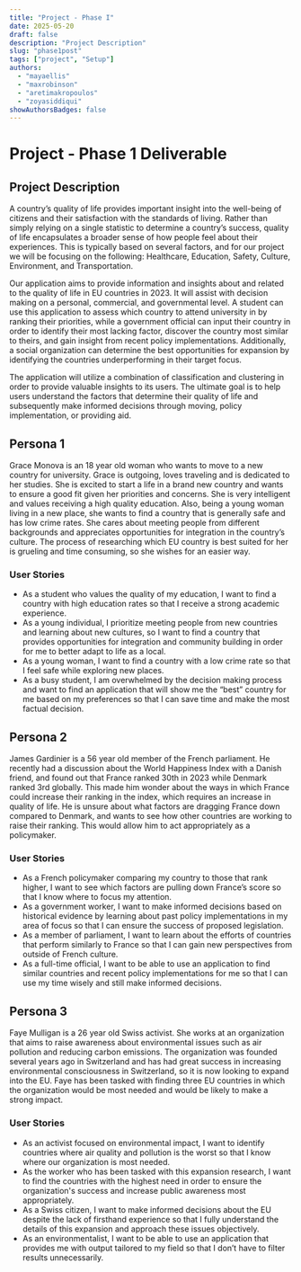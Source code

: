 ```yaml
---
title: "Project - Phase I"
date: 2025-05-20
draft: false
description: "Project Description"
slug: "phase1post"
tags: ["project", "Setup"]
authors:
  - "mayaellis"
  - "maxrobinson"
  - "aretimakropoulos"
  - "zoyasiddiqui"
showAuthorsBadges: false
---
```


# Project - Phase 1 Deliverable

## Project Description
A country’s quality of life provides important insight into the well-being of citizens and their satisfaction with the standards of living. Rather than simply relying on a single statistic to determine a country’s success, quality of life encapsulates a broader sense of how people feel about their experiences. This is typically based on several factors, and for our project we will be focusing on the following: Healthcare, Education, Safety, Culture, Environment, and Transportation.

Our application aims to provide information and insights about and related to the quality of life in EU countries in 2023. It will assist with decision making on a personal, commercial, and governmental level. A student can use this application to assess which country to attend university in by ranking their priorities, while a government official can input their country in order to identify their most lacking factor, discover the country most similar to theirs, and gain insight from recent policy implementations. Additionally, a social organization can determine the best opportunities for expansion by identifying the countries underperforming in their target focus. 

The application will utilize a combination of classification and clustering in order to provide valuable insights to its users. The ultimate goal is to help users understand the factors that determine their quality of life and subsequently make informed decisions through moving, policy implementation, or providing aid.

## Persona 1
Grace Monova is an 18 year old woman who wants to move to a new country for university. Grace is outgoing, loves traveling and is dedicated to her studies. She is excited to start a life in a brand new country and wants to ensure a good fit given her priorities and concerns. She is very intelligent and values receiving a high quality education. Also, being a young woman living in a new place, she wants to find a country that is generally safe and has low crime rates. She cares about meeting people from different backgrounds and appreciates opportunities for integration in the country’s culture. The process of researching which EU country is best suited for her is grueling and time consuming, so she wishes for an easier way.

### User Stories
- As a student who values the quality of my education, I want to find a country with high education rates so that I receive a strong academic experience.
- As a young individual, I prioritize meeting people from new countries and learning about new cultures, so I want to find a country that provides opportunities for integration and community building in order for me to better adapt to life as a local.
- As a young woman, I want to find a country with a low crime rate so that I feel safe while exploring new places.
- As a busy student, I am overwhelmed by the decision making process and want to find an application that will show me the “best” country for me based on my preferences so that I can save time and make the most factual decision.

## Persona 2
James Gardinier is a 56 year old member of the French parliament. He recently had a discussion about the World Happiness Index with a Danish friend, and found out that France ranked 30th in 2023 while Denmark ranked 3rd globally. This made him wonder about the ways in which France could increase their ranking in the index, which requires an increase in quality of life. He is unsure about what factors are dragging France down compared to Denmark, and wants to see how other countries are working to raise their ranking. This would allow him to act appropriately as a policymaker.

### User Stories
- As a French policymaker comparing my country to those that rank higher, I want to see which factors are pulling down France’s score so that I know where to focus my attention.
- As a government worker, I want to make informed decisions based on historical evidence by learning about past policy implementations in my area of focus so that I can ensure the success of proposed legislation.
- As a member of parliament, I want to learn about the efforts of countries that perform similarly to France so that I can gain new perspectives from outside of French culture.
- As a full-time official, I want to be able to use an application to find  similar countries and recent policy implementations for me so that I can use my time wisely and still make informed decisions.

## Persona 3
Faye Mulligan is a 26 year old Swiss activist. She works at an organization that aims to raise awareness about environmental issues such as air pollution and reducing carbon emissions. The organization was founded several years ago in Switzerland and has had great success in increasing environmental consciousness in Switzerland, so it is now looking to expand into the EU. Faye has been tasked with finding three EU countries in which the organization would be most needed and would be likely to make a strong impact.

### User Stories
- As an activist focused on environmental impact, I want to identify countries where air quality and pollution is the worst so that I know where our organization is most needed.
- As the worker who has been tasked with this expansion research, I want to find the countries with the highest need in order to ensure the organization's success and increase public awareness most appropriately.
- As a Swiss citizen, I want to make informed decisions about the EU despite the lack of firsthand experience so that I fully understand the details of this expansion and approach these issues objectively.
- As an environmentalist, I want to be able to use an application that provides me with output tailored to my field so that I don’t have to filter results unnecessarily.